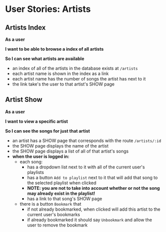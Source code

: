 # User Stories: Artists

## Artists Index

**As a user**

**I want to be able to browse a index of all artists**

**So I can see what artists are available**



- an index of all of the artists in the database exists at `/artists`
- each artist name is shown in the index as a link
- each artist name has the number of songs the artist has next to it
- the link take's the user to that artist's SHOW page

## Artist Show

**As a user**

**I want to view a specific artist**

**So I can see the songs for just that artist**



- an artist has a SHOW page that corresponds with the route `/artists/:id`
- the SHOW page displays the name of the artist
- the SHOW page displays a list of all of that artist's songs
- **when the user is logged in:**
    - each song:
        - has a dropdown list next to it with all of the current user's playlists
        - has a button `Add to playlist` next to it that will add that song to the selected playlist when clicked
        - **NOTE: you are not to take into account whether or not the song may already exist in the playlist!**
        - has a link to that song's SHOW page
    - there is a button `Bookmark` that
        - if not already bookmarked, when clicked will add this artist to the current user's bookmarks
        - if already bookmarked it should say `Unbookmark` and allow the user to remove the bookmark

